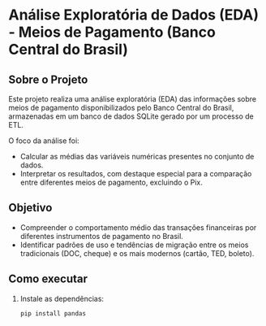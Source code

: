 # Análise Exploratória de Dados (EDA) - Meios de Pagamento (Banco Central do Brasil)

## Sobre o Projeto

Este projeto realiza uma análise exploratória (EDA) das informações sobre meios de pagamento disponibilizados pelo Banco Central do Brasil, armazenadas em um banco de dados SQLite gerado por um processo de ETL.

O foco da análise foi:
- Calcular as médias das variáveis numéricas presentes no conjunto de dados.
- Interpretar os resultados, com destaque especial para a comparação entre diferentes meios de pagamento, excluindo o Pix.

## Objetivo

- Compreender o comportamento médio das transações financeiras por diferentes instrumentos de pagamento no Brasil.
- Identificar padrões de uso e tendências de migração entre os meios tradicionais (DOC, cheque) e os mais modernos (cartão, TED, boleto).

## Como executar

1. Instale as dependências:
   ```bash
   pip install pandas
